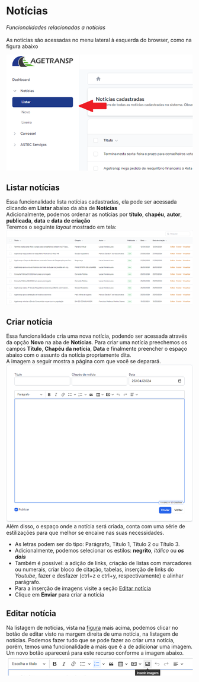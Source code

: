 # Notícias
<i>Funcionalidades relacionadas a notícias </i>
<br>
<br>As notícias são acessadas no menu lateral à esquerda do browser, como na figura abaixo

<img src="./notícias.png" >

## Listar notícias
Essa funcionalidade lista notícias cadastradas, ela pode ser acessada clicando em <b>Listar</b> abaixo da aba de <b>Notícias</b>
<br>Adicionalmente, podemos ordenar as notícias por <b>título</b>, <b>chapéu</b>, <b>autor</b>, <b>publicada</b>, <b>data</b> e <b>data de criação</b>
<br>Teremos o seguinte <i>layout</i> mostrado em tela:
<br><img src="./listar_noticias.png" id="listagem">
## Criar notícia
Essa funcionalidade cria uma nova notícia, podendo ser acessada através da opção <b>Novo</b> na aba de <b>Notícias</b>.
Para criar uma notícia preechemos os campos <b>Título</b>, <b>Chapéu da notícia</b>, <b>Data</b> e finalmente preencher o espaço abaixo com o assunto da notícia propriamente dita.
<br>A imagem a seguir mostra a página com que você se deparará.
<img src="./nova-noticia.png">
Além disso, o espaço onde a notícia será criada, conta com uma série de estilizações para que melhor se encaixe nas suas necessidades.
- As letras podem ser do tipo: Parágrafo, Título 1, Título 2 ou Título 3.
- Adicionalmente, podemos selecionar os estilos: <b>negrito</b>, <i>itálico</i> ou <b><i>os dois</i></b>
- Também é possível: a adição de links, criação de listas com marcadores ou numerais, criar bloco de citação, tabelas, inserção de links do <i>Youtube</i>, fazer e desfazer (ctrl+z e ctrl+y, respectivamente) e alinhar parágrafo.
- Para a inserção de imagens visite a seção [Editar notícia](#editar-noticia)
- Clique em <b>Enviar</b> para criar a notícia
## <span id="editar-noticia">Editar notícia</span>
Na listagem de notícias, vista na [figura](#listagem) mais acima, podemos clicar no botão de editar visto na margem direita de uma notícia, na listagem de notícias.
Podemos fazer tudo que se pode fazer ao criar uma notícia, porém, temos uma funcionalidade a mais que é a de adicionar uma imagem. Um novo botão aparecerá para este recurso conforme a imagem abaixo.
<br><img src="./adicionar-imagem.png">


